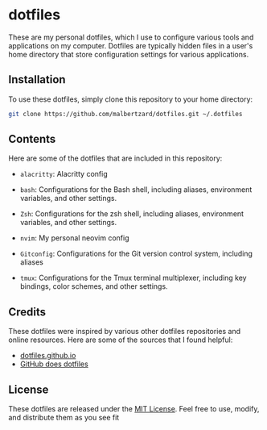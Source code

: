 # dotfiles

These are my personal dotfiles, which I use to configure various tools and applications on my computer. Dotfiles are typically hidden files in a user's home directory that store configuration settings for various applications.

## Installation

To use these dotfiles, simply clone this repository to your home directory:

```bash
git clone https://github.com/malbertzard/dotfiles.git ~/.dotfiles
```

## Contents

Here are some of the dotfiles that are included in this repository:

- `alacritty`: Alacritty config

- `bash`: Configurations for the Bash shell, including aliases, environment variables, and other settings.

- `Zsh`: Configurations for the zsh shell, including aliases, environment variables, and other settings.

- `nvim`: My personal neovim config

- `Gitconfig`: Configurations for the Git version control system, including aliases

- `tmux`: Configurations for the Tmux terminal multiplexer, including key bindings, color schemes, and other settings.

## Credits

These dotfiles were inspired by various other dotfiles repositories and online resources. Here are some of the sources that I found helpful:

- [dotfiles.github.io](https://dotfiles.github.io/)
- [GitHub does dotfiles](https://dotfiles.github.io/)

## License

These dotfiles are released under the [MIT License](https://opensource.org/licenses/MIT). Feel free to use, modify, and distribute them as you see fit

